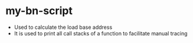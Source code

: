 # my-bn-script

+ Used to calculate the load base address
+ It is used to print all call stacks of a function to facilitate manual tracing